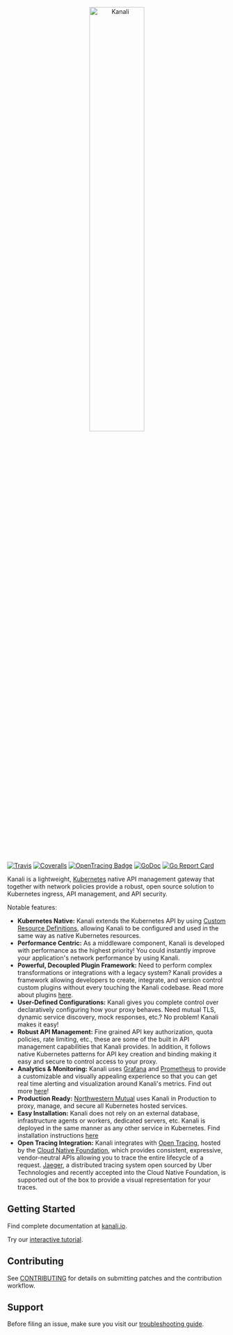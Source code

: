 <p align="center">
<img src="logo/logo_with_name.png" alt="Kanali" title="Kanali" width="50%" />
</p>

[![Travis](https://img.shields.io/travis/northwesternmutual/kanali/kanali.io%2Fv2alpha1.svg)](https://travis-ci.org/northwesternmutual/kanali)
[![Coveralls](https://img.shields.io/coveralls/northwesternmutual/kanali/kanali.io%2Fv2alpha1.svg)](https://coveralls.io/github/northwesternmutual/kanali)
[![OpenTracing Badge](https://img.shields.io/badge/OpenTracing-enabled-blue.svg)](http://opentracing.io)
[![GoDoc](https://img.shields.io/badge/godoc-reference-blue.svg)](https://godoc.org/github.com/northwesternmutual/kanali)
[![Go Report Card](https://goreportcard.com/badge/github.com/northwesternmutual/kanali)](https://goreportcard.com/report/github.com/northwesternmutual/kanali)

Kanali is a lightweight, [Kubernetes](https://kubernetes.io/) native API management gateway that together with network policies provide a robust, open source solution to Kubernetes ingress, API management, and API security.

Notable features:

* **Kubernetes Native:** Kanali extends the Kubernetes API by using [Custom Resource Definitions](https://kubernetes.io/docs/concepts/api-extension/custom-resources/#customresourcedefinitions), allowing Kanali to be configured and used in the same way as native Kubernetes resources.
* **Performance Centric:** As a middleware component, Kanali is developed with performance as the highest priority! You could instantly improve your application's network performance by using Kanali.
* **Powerful, Decoupled Plugin Framework:** Need to perform complex transformations or integrations with a legacy system? Kanali provides a framework allowing developers to create, integrate, and version control custom plugins without every touching the Kanali codebase. Read more about plugins [here](https://github.com/northwesternmutual/kanali/blob/master/PLUGIN_GUIDE.md).
* **User-Defined Configurations:** Kanali gives you complete control over declaratively configuring how your proxy behaves. Need mutual TLS, dynamic service discovery, mock responses, etc.? No problem! Kanali makes it easy!
* **Robust API Management:** Fine grained API key authorization, quota policies, rate limiting, etc., these are some of the built in API management capabilities that Kanali provides. In addition, it follows native Kubernetes patterns for API key creation and binding making it easy and secure to control access to your proxy.
* **Analytics & Monitoring:** Kanali uses [Grafana](https://grafana.com/) and [Prometheus](https://prometheus.io/) to provide a customizable and visually appealing experience so that you can get real time alerting and visualization around Kanali's metrics. Find out more [here](#analytics-and-monitoring)!
* **Production Ready:** [Northwestern Mutual](https://www.northwesternmutual.com/) uses Kanali in Production to proxy, manage, and secure all Kubernetes hosted services.
* **Easy Installation:** Kanali does not rely on an external database, infrastructure agents or workers, dedicated servers, etc. Kanali is deployed in the same manner as any other service in Kubernetes. Find installation instructions [here](#installation)
* **Open Tracing Integration:** Kanali integrates with [Open Tracing](http://opentracing.io/), hosted by the [Cloud Native Foundation](https://www.cncf.io/), which provides consistent, expressive, vendor-neutral APIs allowing you to trace the entire lifecycle of a request. [Jaeger](http://jaeger.readthedocs.io/en/latest/), a distributed tracing system open sourced by Uber Technologies and recently accepted into the Cloud Native Foundation, is supported out of the box to provide a visual representation for your traces.

## Getting Started

Find complete documentation at [kanali.io](https://kanali.io).

Try our [interactive tutorial](https://kanali.io/tutorial).

## Contributing
See [CONTRIBUTING](CONTRIBUTING.md) for details on submitting patches and the contribution workflow.

## Support

Before filing an issue, make sure you visit our [troubleshooting guide]().
